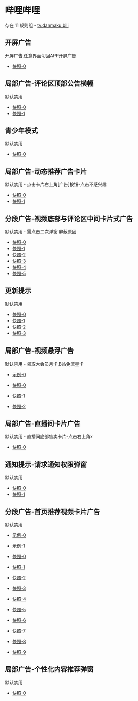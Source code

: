 # 哔哩哔哩

存在 11 规则组 - [tv.danmaku.bili](/src/apps/tv.danmaku.bili.ts)

## 开屏广告

开屏广告,任意界面切回APP开屏广告

- [快照-0](https://i.gkd.li/i/12705270)

## 局部广告-评论区顶部公告横幅

默认禁用

- [快照-0](https://i.gkd.li/i/12785461)
- [快照-1](https://i.gkd.li/i/12775156)

## 青少年模式

默认禁用

- [快照-0](https://i.gkd.li/i/13746766)

## 局部广告-动态推荐广告卡片

默认禁用 - 点击卡片右上角[广告]按钮-点击不感兴趣

- [快照-0](https://i.gkd.li/i/12700222)
- [快照-1](https://i.gkd.li/i/12700243)

## 分段广告-视频底部与评论区中间卡片式广告

默认禁用 - 需点击二次弹窗 屏蔽原因

- [快照-0](https://i.gkd.li/i/12642260)
- [快照-1](https://i.gkd.li/i/12705266)
- [快照-2](https://i.gkd.li/i/12776568)
- [快照-3](https://i.gkd.li/i/12707070)
- [快照-4](https://i.gkd.li/i/12642261)
- [快照-5](https://i.gkd.li/i/13495649)

## 更新提示

默认禁用

- [快照-0](https://i.gkd.li/i/12649689)
- [快照-1](https://i.gkd.li/i/13212209)
- [快照-2](https://i.gkd.li/i/13228977)
- [快照-3](https://i.gkd.li/i/13334963)

## 局部广告-视频悬浮广告

默认禁用 - 领取大会员月卡,B站免流星卡

- [示例-0](https://github.com/gkd-kit/inspect/assets/38517192/110db806-3f8b-4cd2-a445-06c5f5eb21eb)

- [快照-0](https://i.gkd.li/i/12892611)
- [快照-1](https://i.gkd.li/i/13308344)
- [快照-2](https://i.gkd.li/i/13538048)

## 局部广告-直播间卡片广告

默认禁用 - 直播间底部售卖卡片-点击右上角x

- [快照-0](https://i.gkd.li/i/13200549)

## 通知提示-请求通知权限弹窗

默认禁用

- [快照-0](https://i.gkd.li/i/13229159)
- [快照-1](https://i.gkd.li/i/13614090)

## 分段广告-首页推荐视频卡片广告

默认禁用

- [示例-0](https://m.gkd.li/57941037/acd89b46-45fc-459f-8d17-3913d98dcbad)
- [示例-1](https://m.gkd.li/57941037/9c2f42d7-c262-4e06-b3c6-40f0908e7a94)

- [快照-0](https://i.gkd.li/i/14083540)
- [快照-1](https://i.gkd.li/i/14059876)
- [快照-2](https://i.gkd.li/i/13742257)
- [快照-3](https://i.gkd.li/i/13256605)
- [快照-4](https://i.gkd.li/i/14155801)
- [快照-5](https://i.gkd.li/i/13742257)
- [快照-6](https://i.gkd.li/i/13945597)
- [快照-7](https://i.gkd.li/i/14155272)
- [快照-8](https://i.gkd.li/i/14059882)
- [快照-9](https://i.gkd.li/i/13625309)

## 局部广告-个性化内容推荐弹窗

默认禁用

- [快照-0](https://i.gkd.li/i/13448905)

